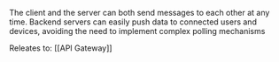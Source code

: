 The client and the server can both send messages to each other at any time. Backend servers can easily push data to connected users and devices, avoiding the need to implement complex polling mechanisms

Releates to: [[API Gateway]]